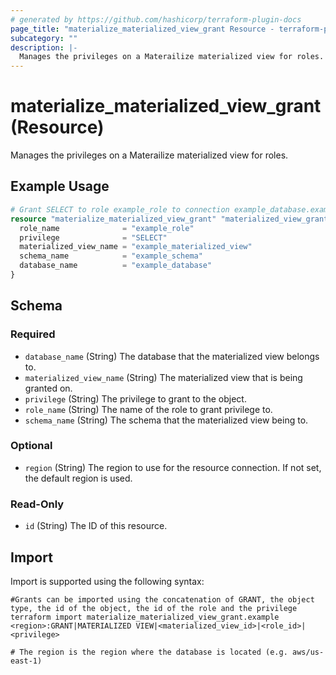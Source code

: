 ```yaml
---
# generated by https://github.com/hashicorp/terraform-plugin-docs
page_title: "materialize_materialized_view_grant Resource - terraform-provider-materialize"
subcategory: ""
description: |-
  Manages the privileges on a Materailize materialized view for roles.
---
```


# materialize_materialized_view_grant (Resource)

Manages the privileges on a Materailize materialized view for roles.

## Example Usage

```terraform
# Grant SELECT to role example_role to connection example_database.example_schema.example_materialized_view
resource "materialize_materialized_view_grant" "materialized_view_grant_select" {
  role_name              = "example_role"
  privilege              = "SELECT"
  materialized_view_name = "example_materialized_view"
  schema_name            = "example_schema"
  database_name          = "example_database"
}
```

<!-- schema generated by tfplugindocs -->
## Schema

### Required

- `database_name` (String) The database that the materialized view belongs to.
- `materialized_view_name` (String) The materialized view that is being granted on.
- `privilege` (String) The privilege to grant to the object.
- `role_name` (String) The name of the role to grant privilege to.
- `schema_name` (String) The schema that the materialized view being to.

### Optional

- `region` (String) The region to use for the resource connection. If not set, the default region is used.

### Read-Only

- `id` (String) The ID of this resource.

## Import

Import is supported using the following syntax:

```shell
#Grants can be imported using the concatenation of GRANT, the object type, the id of the object, the id of the role and the privilege 
terraform import materialize_materialized_view_grant.example <region>:GRANT|MATERIALIZED VIEW|<materialized_view_id>|<role_id>|<privilege>

# The region is the region where the database is located (e.g. aws/us-east-1)
```
